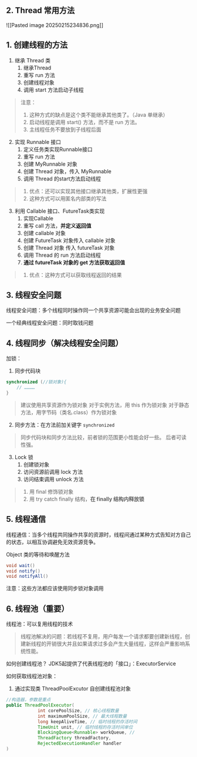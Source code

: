 ## 2. Thread 常用方法
![[Pasted image 20250215234836.png]]

## 1. 创建线程的方法

1. 继承 Thread 类
	1. 继承Thread
	2. 重写 run 方法
	3. 创建线程对象
	4. 调用 start 方法启动子线程
> 注意：
> 1. 这种方式的缺点是这个类不能继承其他类了。（Java 单继承）
> 2. 启动线程是调用 start() 方法，而不是 run 方法。
> 3. 主线程任务不要放到子线程后面

2. 实现 Runnable 接口
	1. 定义任务类实现Runnable接口
	2. 重写 run 方法
	3. 创建 MyRunnable 对象
	4. 创建 Thread 对象，传入 MyRunnable
	5. 调用 Thread 的start方法启动线程
> 1. 优点：还可以实现其他接口继承其他类，扩展性更强
> 2. 这种方式可以用匿名内部类的写法 

3. 利用 Callable 接口、FutureTask类实现
	1. 实现Callable
	2. 重写 call 方法，**并定义返回值**
	3. 创建 callable 对象
	4. 创建 FutureTask 对象传入 callable 对象
	5. 创建 Thread 对象 传入 futureTask 对象
	6. 调用 Thread 的 run 方法启动线程
	7. **通过 futureTask 对象的 get 方法获取返回值**
> 1. 优点：这种方式可以获取线程返回的结果

## 3. 线程安全问题

线程安全问题：多个线程同时操作同一个共享资源可能会出现的业务安全问题

一个经典线程安全问题：同时取钱问题

## 4. 线程同步（解决线程安全问题）

加锁：
1. 同步代码块
```java
synchronized (//锁对象){  
    // …………
}
```
> 建议使用共享资源作为锁对象
> 对于实例方法，用 this 作为锁对象
> 对于静态方法，用字节码（类名.class）作为锁对象

2.  同步方法：在方法前加关键字 `synchronized`
>同步代码块和同步方法比较，前者锁的范围更小性能会好一些。
>后者可读性强。

3. Lock 锁
	1. 创建锁对象
	2. 访问资源前调用 lock 方法
	3. 访问结束调用 unlock 方法
> 1. 用 final 修饰锁对象
> 2. 用 try catch finally 结构，**在 finally 结构内释放锁**

## 5. 线程通信

线程通信：当多个线程共同操作共享的资源时，线程间通过某种方式告知对方自己的状态，以相互协调避免无效资源竞争。

Object 类的等待和唤醒方法
```java
void wait()
void notify()
void notifyAll()
```
注意：这些方法都应该使用同步锁对象调用

## 6. 线程池（重要）

线程池：可以复用线程的技术

> 线程池解决的问题：若线程不复用，用户每发一个请求都要创建新线程，创建新线程的开销很大并且如果请求过多会产生大量线程，这样会严重影响系统性能。

如何创建线程池？
JDK5起提供了代表线程池的「接口」：ExecutorService

如何获取线程池对象：
1. 通过实现类 ThreadPoolExcutor 自创建线程池对象
```java
//构造器，参数是重点
public ThreadPoolExecutor(
			int corePoolSize, // 核心线程数量
			int maximumPoolSize, // 最大线程数量
			long keepAliveTime, // 临时线程的存活时间
			TimeUnit unit, // 临时线程的存活时间单位
			BlockingQueue<Runnable> workQueue, // 
			ThreadFactory threadFactory,
			RejectedExecutionHandler handler
)
```